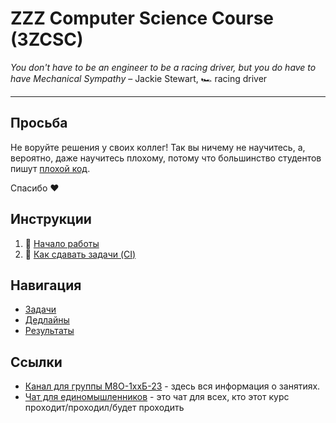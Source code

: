 # ZZZ Computer Science Course (3ZCSC)

_You don't have to be an engineer to be a racing driver, but you do have to have Mechanical Sympathy_ – Jackie Stewart, 🏎️ racing driver

---

## Просьба

Не воруйте решения у своих коллег! Так вы ничему не научитесь, а, вероятно, даже научитесь плохому, потому что большинство студентов пишут [плохой код](https://lvivity.com/how-to-write-good-code).

Спасибо ❤️

## Инструкции

1) 🏃 [Начало работы](docs/setup.md)
2) 🤖 [Как сдавать задачи (CI)](docs/ci.md)

## Навигация

- [Задачи](/tasks)
- [Дедлайны](deadlines.yml)
- [Результаты]()

## Ссылки

- [Канал для группы М8О-1ххБ-23](https://t.me/+11n4szv5QHxmODQy) - здесь вся информация о занятиях.
- [Чат для единомышленников](https://t.me/+krYV_CkkgRhjOWYy) - это чат для всех, кто этот курс проходит/проходил/будет проходить



